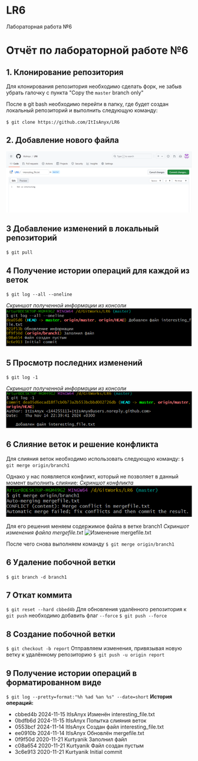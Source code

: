 # LR6
Лабораторная работа №6

# Отчёт по лабораторной работе №6
## 1. Клонирование репозитория
Для клонирования репозитория необходимо сделать форк, не забыв убрать галочку с пункта "Copy the `master` branch only"

После в git bash необходимо перейти в папку, где будет создан локальный репозиторий и выполнить следующую команду:

`$ git clone https://github.com/ItIsAnyx/LR6`

## 2. Добавление нового файла
![Добавление файла interesting_file.txt](Изображения/interesting_file.png)

## 3 Добавление изменений в локальный репозиторий
`$ git pull`

## 4 Получение истории операций для каждой из веток
`$ git log --all --oneline`

*Скриншот полученной информации из консоли*
![Информация из консоли о всех ветках](Изображения/git_log_--all_--oneline.png)

## 5 Просмотр последних изменений
`$ git log -1`

*Скриншот полученной информации из консоли*
![Информация из консоли о последнем изменении](Изображения/git_log_-1.png)

## 6 Слияние веток и решение конфликта
Для слияния веток необходимо использовать следующую команду:
`$ git merge origin/branch1`

Однако у нас появляется конфликт, который не позволяет в данный момент выполнить слияние:
*Скриншот конфликта*
![Конфликт при слиянии](Изображения/Конфликт_при_слиянии_веток.png)

Для его решения меняем содержимое файла в ветке branch1
*Скриншот изменения файла mergefile.txt*
![Изменение mergefile.txt](Изображения/mergefilee.png)

После чего снова выполняем команду
`$ git merge origin/branch1`

## 6 Удаление побочной ветки
`$ git branch -d branch1`

## 7 Откат коммита
`$ git reset --hard cbbed4b`
Для обновления удалённого репозитория к `git push` необходимо добавить флаг `--force`
`$ git push --force`

## 8 Создание побочной ветки
`$ git checkout -b report`
Отправляем изменения, привязывая новую ветку к удалённому репозиторию
`$ git push -u origin report`

## 9 Получение истории операций в форматированном виде
`$ git log --pretty=format:"%h %ad %an %s" --date=short`
**История операций:**
* cbbed4b 2024-11-15 ItIsAnyx Изменён interesting_file.txt
* 0bdfb6d 2024-11-15 ItIsAnyx Попытка слияния веток
* 0553bcf 2024-11-14 ItIsAnyx Создан файл interesting_file.txt
* ee0910b 2024-11-14 ItIsAnyx Обновлён mergefile.txt
* 0f9f50d 2020-11-21 Kurtyanik Заполнил файл
* c08a654 2020-11-21 Kurtyanik Файл создан пустым
* 3c6e913 2020-11-21 Kurtyanik Initial commit
